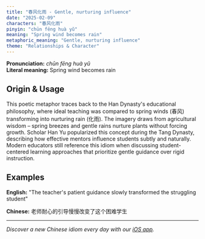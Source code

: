 ```yaml
---
title: "春风化雨 - Gentle, nurturing influence"
date: "2025-02-09"
characters: "春风化雨"
pinyin: "chūn fēng huà yǔ"
meaning: "Spring wind becomes rain"
metaphoric_meaning: "Gentle, nurturing influence"
theme: "Relationships & Character"
---
```


**Pronunciation:** *chūn fēng huà yǔ*  
**Literal meaning:** Spring wind becomes rain

## Origin & Usage

This poetic metaphor traces back to the Han Dynasty's educational philosophy, where ideal teaching was compared to spring winds (春风) transforming into nurturing rain (化雨). The imagery draws from agricultural wisdom – spring breezes and gentle rains nurture plants without forcing growth. Scholar Han Yu popularized this concept during the Tang Dynasty, describing how effective mentors influence students subtly and naturally. Modern educators still reference this idiom when discussing student-centered learning approaches that prioritize gentle guidance over rigid instruction.

## Examples

**English:** "The teacher's patient guidance slowly transformed the struggling student"

**Chinese:** 老师耐心的引导慢慢改变了这个困难学生

---

*Discover a new Chinese idiom every day with our [iOS app](https://apps.apple.com/us/app/daily-chinese-idioms/id6740611324).*

